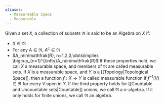 ```yaml
---
aliases:
  - Measureable Space
  - Measurable
---
```

Given a set $X$, a collection of subsets $\mathfrak{R}$ is said to be an Algebra on $X$ if:
- $X\in\mathfrak{R}$
- For any $A\in\mathfrak{R}$, $A^{c}\in\mathfrak{R}$
- $A_n\in\mathfrak{R}, n=1,2,3,\dots\implies \bigcup_{n=1}^{\infty}A_n\in\mathfrak{R}$
If these properties hold, we call $X$ a measurable space, and members of $\mathfrak{R}$ are called measurable sets.
If $X$ is a measurable space, and $Y$ is a [[Topology|Topological Space]], then a function $f:X\to Y$ is called measurable function if $f^{-1}(V)\in\mathfrak{R}$ for every $V$ open in $Y$.
If the third property holds for [[Countable and Uncountable sets|Countable]] unions, we call $\mathfrak{R}$ a $\sigma$-algebra. If it only holds for finite unions, we call $\mathfrak{R}$ an algebra.
